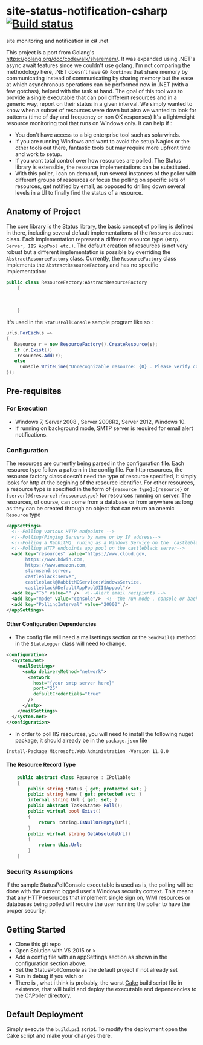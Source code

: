 # site-status-notification-csharp [![Build status](https://ci.appveyor.com/api/projects/status/mffy7ljrpofao9r2/branch/master?svg=true)](https://ci.appveyor.com/project/bizoton19/site-status-notification-csharp/branch/master)
site monitoring and notification in c# .net

This project is a port from Golang's https://golang.org/doc/codewalk/sharemem/. It was expanded using .NET's async await features since we couldn't use golang. I'm not comparing the methodology here, .NET doesn't have `GO Routines` that share memory by communicating instead of communicating by sharing memory but the ease at which asynchronous operations can be performed now in .NET (with a few gotchas), helped with the task at hand.
The goal of this tool was to provide a single executable that can poll different resources and in a generic way, report on their status in a given interval. We simply wanted to know when a subset of resources were down but also we wanted to look for patterns (time of day and frequency or non OK responses)
It's a lightweight resource monitoring tool that runs on Windows only. It can help if :
* You don't have access to a big enterprise tool such as solarwinds.
* If you are running Windows and want to avoid the setup Nagios or the other tools out there, fantastic tools but may require more upfront time and work to setup.
* If you want total control over how resources are polled. The Status library is extensible, the resource implementations can be substituted.
* With this poller, i can on demand, run several instances of the poller with different groups of resources or focus the polling on specific sets of resources, get notified by email, as opposed to drilling down several levels in a UI to finally find the status of a resource.


## Anatomy of Project
The core library is the Status library, the basic concept of polling is defined in there, including several default implementations of the `Resource` abstract class. Each implementation represent a different resource type `(Http, Server, IIS AppPool etc.)`. The default creation of resources is not very robust but a different implementation is possible by overriding the `AbstractResourceFactory` class.
Currently, the `ResourceFactory` class implements the `AbstractResourceFactory` and has no specific implementation:

```csharp
public class ResourceFactory:AbstractResourceFactory
    {
       
        
        
    }
```
It's used in the `StatusPollConsole` sample program like so :

```csharp 
urls.ForEach(s =>
{
   Resource r = new ResourceFactory().CreateResource(s);
   if (r.Exist())
    resources.Add(r);
   else
     Console.WriteLine("Unrecognizable resource: {0} . Please verify config file", string.Concat(r.Name, "@", r.GetAbsoluteUri()));
});
```

## Pre-requisites
### For Execution
* Windows 7, Server 2008 , Server 2008R2, Server 2012, Windows 10.
* If running on background mode, SMTP server is required for email alert notifications.

### Configuration
The resources are currently being parsed in the configuration file.
Each resource type follow a pattern in the config file.
  For http resources, the resource factory class doesn't need the type of resource specified, it simply looks for http at the begining of the resource identifier. 
  For other resources, a resource type is specified in the form of `{resource type}:{resource}` or `{server}@{resource}:{resourcetype}` for resources running on server. The resources, of course, can come from a database or from anywhere as long as they can be created through an object that can return an anemic `Resource` type
  ```xml
  <appSettings>
    <!--Polling various HTTP endpoints -->
    <!--Polling/Pinging Servers by name or by IP address-->
    <!--Polling a RabbitMQ  runing as a Windows Service on the  castleblack server-->
    <!--Polling HTTP endpoints app pool on the castleblack server-->
    <add key="resources" value="https://www.cloud.gov,
         https://www.hdwih.com,
         https://www.amazon.com,
         stormsend:server,
         castleblack:server,
         castleblack@RabbitMQService:WindowsService, 
         castleblack@DefaultAppPool@IISAppool"/> 
    <add key="To" value="" />  <!--Alert email recipients -->
    <add key="mode" value="console"/>  <!--the run mode , console or background -->
    <add key="PollingInterval" value="20000" />
  </appSettings>
  ```
#### Other Configuration Dependencies
* The config file will need a mailsettings section or the `SendMail()` method in the `StateLogger` class will need to change.
```xml
<configuration>  
  <system.net>  
    <mailSettings>  
      <smtp deliveryMethod="network">  
        <network  
          host="{your smtp server here}"  
          port="25"  
          defaultCredentials="true"  
        />  
      </smtp>  
    </mailSettings>  
  </system.net>  
</configuration>
```
* In order to poll IIS resources, you will need to install the following nuget package, it should already be in the `package.json` file
```
Install-Package Microsoft.Web.Administration -Version 11.0.0
```
#### The Resource Record Type
```csharp
    public abstract class Resource : IPollable
    {
        public string Status { get; protected set; }
        public string Name { get; protected set; }
        internal string Url { get; set; }
        public abstract Task<State> Poll();
        public virtual bool Exist()
        {
            return !String.IsNullOrEmpty(Url);
        }
        public virtual string GetAbsoluteUri()
        {
            return this.Url;
        }
    }
```
### Security Assumptions
If the sample StatusPollConsole executable is used as is, the polling will be done with the current logged user's Windows security context. This means that any HTTP resources that implement single sign on, WMI resources or databases being polled will require the user running the poller to have the proper security.
## Getting Started
* Clone this git repo
* Open Solution with VS 2015 or >
* Add a config file with an appSettings section as shown in the configuration section above.
* Set the StatusPollConsole as the default project if not already set
* Run in debug if you wish or 
* There is , what i think is probably, the worst [Cake](https://cakebuild.net/) build script file in existence, that will build and deploy the executable and dependencies to the C:\Poller directory.
## Default Deployment
Simply execute the `build.ps1` script.
To modify the deployment open the Cake script and make your changes there.




